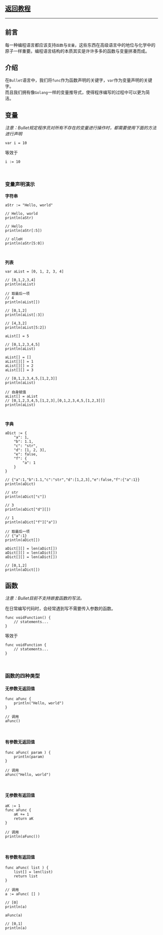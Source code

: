 ## [返回教程](README.md)
***
## 前言
每一种编程语言都应该支持`函数`与`变量`，这些东西在高级语言中的地位与化学中的原子一样重要。编程语言结构的本质其实是许许多多的函数与变量拼凑而成。
## 介绍
在`Bullet`语言中，我们将`func`作为函数声明的关键字，`var`作为变量声明的关键字。
<br>
而且我们拥有像`Golang`一样的变量推导式，使得程序编写的过程中可以更为简洁。

## 变量
_注意：Bullet规定程序员对所有不存在的变量进行操作时，都需要使用下面的方法进行声明_

```bullet
var i = 10
```
等效于
<br>

```bullet
i := 10
```
<br>

### 变量声明演示
**字符串**
```bullet
aStr := "Hello, world"

// Hello, world
println(aStr)

// Hello
println(aStr[:5])

// olleH
println(aStr[5:0])
```
<br>

**列表**
```bullet
var aList = [0, 1, 2, 3, 4]

// [0,1,2,3,4]
println(aList)

// 取最后一项
// 4
println(aList[])

// [0,1,2]
println(aList[:3])

// [4,3,2]
println(aList[5:2])

aList[] = 5

// [0,1,2,3,4,5]
println(aList)

aList[] = []
aList[][] = 1
aList[][] = 2
aList[][] = 3

// [0,1,2,3,4,5,[1,2,3]]
println(aList)

// 自身赋值
aList[] = aList
// [0,1,2,3,4,5,[1,2,3],[0,1,2,3,4,5,[1,2,3]]]
println(aList)
```
<br>

**字典**
```bullet
aDict := {
    "a": 1,
    "b": 1.1,
    "c": "str",
    "d": [1, 2, 3],
    "e": false,
    "f": {
        "a": 1
    }
}

// {"a":1,"b":1.1,"c":"str","d":[1,2,3],"e":false,"f":{"a":1}}
println(aDict)

// str
println(aDict["c"])

// 3
println(aDict["d"][])

// 1
println(aDict["f"]["a"])

// 取最后一项
// {"a":1}
println(aDict[])

aDict[][] = len(aDict[])
aDict[][] = len(aDict[])
aDict[][] = len(aDict[])

// [0,1,2]
println(aDict[])
```
## 函数
_注意：Bullet目前不支持嵌套函数的写法。_

在日常编写代码时，会经常遇到写不需要传入参数的函数。
<br>
```bullet
func voidFunction() {
    // statements...
}
```
等效于
```bullet
func voidFunction {
    // statements...
}
```
<br>

### 函数的四种类型
#### 无参数无返回值
```bullet
func aFunc {
    println("Hello, world")
}

// 调用
aFunc()
```
<br>

#### 有参数无返回值
```bullet
func aFunc( param ) {
    println(param)
}

// 调用
aFunc("Hello, world")
```
<br>

#### 无参数有返回值
```bullet
aK := 1
func aFunc {
    aK += 1
    return aK
}

// 调用
println(aFunc())
```
<br>

#### 有参数有返回值
```bullet
func aFunc( list ) {
    list[] = len(list)
    return list
}

// 调用
a := aFunc( [] )

// [0]
println(a)

aFunc(a)

// [0,1]
println(a)
```